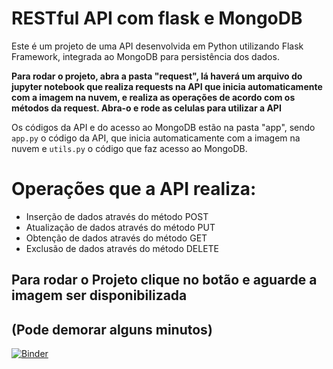 # RESTful API com flask e MongoDB

Este é um projeto de uma API desenvolvida em Python utilizando Flask Framework, integrada ao MongoDB para persistência dos dados.

**Para rodar o projeto, abra a pasta "request", lá haverá um arquivo do jupyter notebook que realiza requests na API que inicia automaticamente com a imagem na nuvem, e realiza as operações de acordo com os métodos da request. Abra-o e rode as celulas para utilizar a API**

Os códigos da API e do acesso ao MongoDB estão na pasta "app", sendo `app.py` o código da API, que inicia automaticamente com a imagem na nuvem e `utils.py` o código que faz acesso ao MongoDB. 

# Operações que a API realiza:

* Inserção de dados através do método POST
* Atualização de dados através do método PUT
* Obtenção de dados através do método GET
* Exclusão de dados através do método DELETE

## Para rodar o Projeto clique no botão e aguarde a imagem ser disponibilizada 
## (Pode demorar alguns minutos)

[![Binder](https://mybinder.org/badge_logo.svg)](https://mybinder.org/v2/gh/gustavo-candido-silva/Python-RESTful-API-using-Flask-and-MongoDB.git/master?urlpath=lab)

